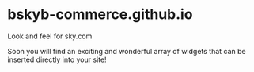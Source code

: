 bskyb-commerce.github.io
========================

Look and feel for sky.com


Soon you will find an exciting and wonderful array of widgets that can be inserted directly into your site!
